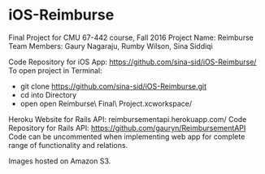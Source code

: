# iOS-Reimburse

Final Project for CMU 67-442 course, Fall 2016
Project Name: Reimburse
Team Members: Gaury Nagaraju, Rumby Wilson, Sina Siddiqi

Code Repository for iOS App: https://github.com/sina-sid/iOS-Reimburse/
To open project in Terminal:
- git clone https://github.com/sina-sid/iOS-Reimburse.git
- cd into Directory 
- open open Reimburse\ Final\ Project.xcworkspace/

Heroku Website for Rails API: reimbursementapi.herokuapp.com/
Code Repository for Rails API: https://github.com/gauryn/ReimbursementAPI
Code can be uncommented when implementing web app for complete range of functionality and relations.

Images hosted on Amazon S3.

